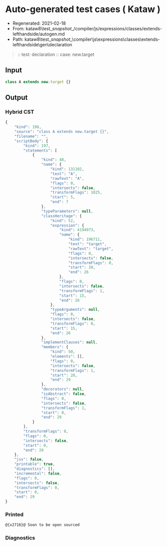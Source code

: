 # Auto-generated test cases ( Kataw )
- Regenerated: 2021-02-18
- From: kataw8\test\__snapshot__/compiler/js/expressions/classes/extends-lefthandside/autogen.md
- Path: kataw8\test\__snapshot__\compiler\js\expressions\classes\extends-lefthandside\gen\declaration
> :: test: declaration
> :: case: new.target
## Input

`````js
class A extends new.target {}
`````

## Output


### Hybrid CST


```javascript
{
    "kind": 196,
    "source": "class A extends new.target {}",
    "filename": "",
    "scriptBody": {
        "kind": 197,
        "statements": [
            {
                "kind": 48,
                "name": {
                    "kind": 131102,
                    "text": "A",
                    "rawText": "A",
                    "flags": 0,
                    "intersects": false,
                    "transformFlags": 1025,
                    "start": 5,
                    "end": 7
                },
                "typeParameters": null,
                "classHeritage": {
                    "kind": 52,
                    "expression": {
                        "kind": 4194973,
                        "name": {
                            "kind": 196711,
                            "text": "target",
                            "rawText": "target",
                            "flags": 0,
                            "intersects": false,
                            "transformFlags": 0,
                            "start": 20,
                            "end": 26
                        },
                        "flags": 0,
                        "intersects": false,
                        "transformFlags": 1,
                        "start": 15,
                        "end": 26
                    },
                    "typeArguments": null,
                    "flags": 0,
                    "intersects": false,
                    "transformFlags": 0,
                    "start": 15,
                    "end": 26
                },
                "implementClauses": null,
                "members": {
                    "kind": 50,
                    "elements": [],
                    "flags": 0,
                    "intersects": false,
                    "transformFlags": 1,
                    "start": 28,
                    "end": 29
                },
                "decorators": null,
                "isAbstract": false,
                "flags": 0,
                "intersects": false,
                "transformFlags": 1,
                "start": 0,
                "end": 29
            }
        ],
        "transformFlags": 0,
        "flags": 0,
        "intersects": false,
        "start": 0,
        "end": 29
    },
    "jsx": false,
    "printable": true,
    "diagnostics": [],
    "incremental": false,
    "flags": 0,
    "intersects": false,
    "transformFlags": 0,
    "start": 0,
    "end": 29
}
```

### Printed


```javascript
@{x2716}@ Soon to be open sourced
```

### Diagnostics


```javascript

```


